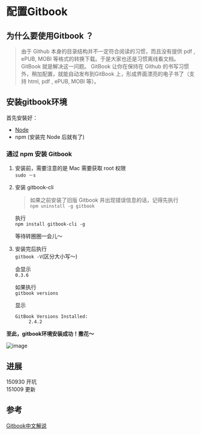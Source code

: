 # 配置Gitbook

## 为什么要使用Gitbook ？

>  由于 Github 本身的目录结构并不一定符合阅读的习惯，而且没有提供 pdf , ePUB, MOBI 等格式的转换下载。于是大家也还是习惯离线看文档。GitBook 就是解决这一问题。 GitBook 让你在保持在 Github 的书写习惯外，稍加配置，就能自动发布到GitBook 上，形成界面漂亮的电子书了（支持 html, pdf , ePUB, MOBI 等）。

## 安装gitbook环境
首先安裝好：   

- [Node](https://nodejs.org/en/)  
- npm (安装完 Node 后就有了)
 

### 通过 npm 安装 Gitbook

1. 安装前，需要注意的是 Mac 需要获取 root 权限  
`sudo －s` 

2. 安装 gitbook-cli   
   > 如果之前安装了旧版 Gitbook 并出现错误信息的话，记得先执行  
   `npm uninstall -g gitbook`

   执行  
   `npm install gitbook-cli -g`  
   
   等待转圈圈一会儿～

3. 安装完后执行  
   `gitbook -V`(区分大小写～)

   会显示  
   `0.3.6`

   如果执行  
   `gitbook versions`

   显示      	 
   ```
   GitBook Versions Installed:
        2.4.2
   ``` 

**至此，gitbook环境安装成功！撒花～**

![image](http://7xn3v1.com1.z0.glb.clouddn.com/15-10-9/73107951.jpg)



## 进展
150930 开坑  
151009 更新


## 参考
[Gitbook中文解说](https://wastemobile.gitbooks.io/gitbook-chinese/content/)